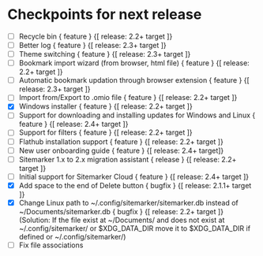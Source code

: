 # Checkpoints for next release

- [ ] Recycle bin { feature } {[ release: 2.2+ target ]}
- [ ] Better log { feature } {[ release: 2.3+ target ]}
- [ ] Theme switching { feature } {[ release: 2.3+ target ]}
- [ ] Bookmark import wizard (from browser, html file) { feature } {[ release: 2.2+ target ]}
- [ ] Automatic bookmark updation through browser extension { feature } {[ release: 2.3+ target ]}
- [ ] Import from/Export to .omio file { feature } {[ release: 2.2+ target ]}
- [x] Windows installer { feature } {[ release: 2.2+ target ]}
- [ ] Support for downloading and installing updates for Windows and Linux { feature } {[ release: 2.4+ target ]}
- [ ] Support for filters { feature } {[ release: 2.2+ target ]}
- [ ] Flathub installation support { feature } {[ release: 2.2+ target ]}
- [ ] New user onboarding guide { feature } {[ release: 2.4+ target]}
- [ ] Sitemarker 1.x to 2.x migration assistant { release } {[ release: 2.2+ target ]}
- [ ] Initial support for Sitemarker Cloud { feature } {[ release: 2.4+ target ]}
- [x] Add space to the end of Delete button { bugfix } {[ release: 2.1.1+ target ]}
- [x] Change Linux path to ~/.config/sitemarker/sitemarker.db instead of ~/Documents/sitemarker.db { bugfix } {[ release: 2.2+ target ]} (Solution: If the file exist at ~/Documents/ and does not exist at ~/.config/sitemarker/ or $XDG_DATA_DIR move it to $XDG_DATA_DIR if defined or ~/.config/sitemarker/)
- [ ] Fix file associations